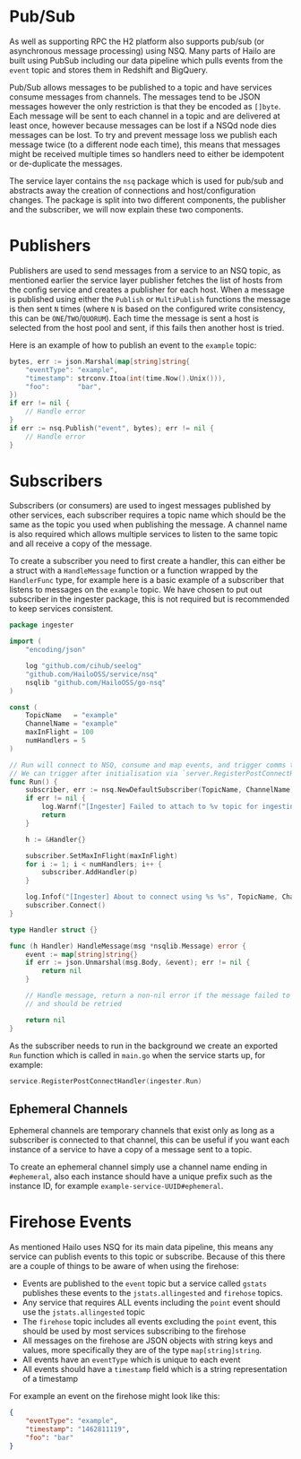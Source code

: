 # Pub/Sub

As well as supporting RPC the H2 platform also supports pub/sub (or asynchronous message processing) using NSQ. Many parts of Hailo are built using PubSub including our data pipeline which pulls events from the `event` topic and stores them in Redshift and BigQuery. 

Pub/Sub allows messages to be published to a topic and have services consume messages from channels. The messages tend to be JSON messages however the only restriction is that they be encoded as `[]byte`. Each message will be sent to each channel in a topic and are delivered at least once, however because messages can be lost if a NSQd node dies messages can be lost. To try and prevent message loss we publish each message twice (to a different node each time), this means that messages might be received multiple times so handlers need to either be idempotent or de-duplicate the messages.

The service layer contains the `nsq` package which is used for pub/sub and abstracts away the creation of connections and host/configuration changes. The package is split into two different components, the publisher and the subscriber, we will now explain these two components.

# Publishers

Publishers are used to send messages from a service to an NSQ topic, as mentioned earlier the service layer publisher fetches the list of hosts from the config service and creates a publisher for each host. When a message is published using either the `Publish` or `MultiPublish` functions the message is then sent `N` times (where `N` is based on the configured write consistency, this can be `ONE`/`TWO`/`QUORUM`). Each time the message is sent a host is selected from the host pool and sent, if this fails then another host is tried.

Here is an example of how to publish an event to the `example` topic:

```go
bytes, err := json.Marshal(map[string]string{
    "eventType": "example",
    "timestamp": strconv.Itoa(int(time.Now().Unix())),
    "foo":       "bar",
})
if err != nil {
    // Handle error
}
if err := nsq.Publish("event", bytes); err != nil {
    // Handle error
}
```

# Subscribers

Subscribers (or consumers) are used to ingest messages published by other services, each subscriber requires a topic name which should be the same as the topic you used when publishing the message. A channel name is also required which allows multiple services to listen to the same topic and all receive a copy of the message.

To create a subscriber you need to first create a handler, this can either be a struct with a `HandleMessage` function or a function wrapped by the `HandlerFunc` type, for example here is a basic example of a subscriber that listens to messages on the `example` topic. We have chosen to put out subscriber in the ingester package, this is not required but is recommended to keep services consistent.

```go
package ingester

import (
    "encoding/json"

    log "github.com/cihub/seelog"
    "github.com/HailoOSS/service/nsq"
    nsqlib "github.com/HailoOSS/go-nsq"
)

const (
    TopicName   = "example"
    ChannelName = "example"
    maxInFlight = 100
    numHandlers = 5
)

// Run will connect to NSQ, consume and map events, and trigger comms to be sent
// We can trigger after initialisation via `server.RegisterPostConnectHandler(ingester.Run)`
func Run() {
    subscriber, err := nsq.NewDefaultSubscriber(TopicName, ChannelName)
    if err != nil {
        log.Warnf("[Ingester] Failed to attach to %v topic for ingesting points for storage: %v", TopicName, err)
        return
    }

    h := &Handler{}

    subscriber.SetMaxInFlight(maxInFlight)
    for i := 1; i < numHandlers; i++ {
        subscriber.AddHandler(p)
    }

    log.Infof("[Ingester] About to connect using %s %s", TopicName, ChannelName)
    subscriber.Connect()
}

type Handler struct {}

func (h Handler) HandleMessage(msg *nsqlib.Message) error {
    event := map[string]string{}
    if err := json.Unmarshal(msg.Body, &event); err != nil {
        return nil
    }

    // Handle message, return a non-nil error if the message failed to be processed 
    // and should be retried

    return nil
}
```

As the subscriber needs to run in the background we create an exported `Run` function which is called in `main.go` when the service starts up, for example:

```go
service.RegisterPostConnectHandler(ingester.Run)
```

## Ephemeral Channels

Ephemeral channels are temporary channels that exist only as long as a subscriber is connected to that channel, this can be useful if you want each instance of a service to have a copy of a message sent to a topic.

To create an ephemeral channel simply use a channel name ending in `#ephemeral`, also each instance should have a unique prefix such as the instance ID, for example `example-service-UUID#ephemeral`.

# Firehose Events

As mentioned Hailo uses NSQ for its main data pipeline, this means any service can publish events to this topic or subscribe. Because of this there are a couple of things to be aware of when using the firehose:
 - Events are published to the `event` topic but a service called `gstats` publishes these events to the `jstats.allingested` and `firehose` topics.
 - Any service that requires ALL events including the `point` event should use the `jstats.allingested` topic
 - The `firehose` topic includes all events excluding the `point` event, this should be used by most services subscribing to the firehose
 - All messages on the firehose are JSON objects with string keys and values, more specifically they are of the type `map[string]string`.
 - All events have an `eventType` which is unique to each event
 - All events should have a `timestamp` field which is a string representation of a timestamp

For example an event on the firehose might look like this:

```json
{
    "eventType": "example",
    "timestamp": "1462811119",
    "foo": "bar"
}
```
